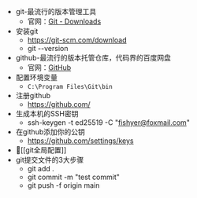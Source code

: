- git-最流行的版本管理工具
	- 官网：[Git - Downloads](https://git-scm.com/downloads)
- 安装git
	- https://git-scm.com/download
	- git --version
- github-最流行的版本托管仓库，代码界的百度网盘
	- 官网：[GitHub](https://github.com/)
- 配置环境变量
	- `C:\Program Files\Git\bin`
- 注册github
	- https://github.com/
- 生成本机的SSH密钥
	- ssh-keygen -t ed25519 -C "fishyer@foxmail.com"
- 在github添加你的公钥
	- https://github.com/settings/keys
- 🍎[[git全局配置]]
- git提交文件的3大步骤
	- git add .
	- git commit -m "test commit"
	- git push -f origin main